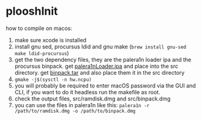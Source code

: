 # plooshInit

how to compile on macos:

1. make sure xcode is installed
2. install gnu sed, procursus ldid and gnu make
    (`brew install gnu-sed make ldid-procursus`)
3. get the two dependency files, they are the palera1n loader
    ipa and the procursus binpack.
    get [palera1nLoader.ipa](https://static.palera.in/artifacts/loader/universal_lite/palera1nLoader.ipa) and place into the src directory.
    get [binpack.tar](https://static.palera.in/binpack.tar) and also place them it in the src directory
4. `gmake -j$(sysctl -n hw.ncpu)`
5. you will probably be required to enter macOS password via the GUI and CLI, if you want to do it headless run the makefile as root.
6. check the output files, src/ramdisk.dmg and src/binpack.dmg
7. you can use the files in palera1n like this: `palera1n -r /path/to/ramdisk.dmg -o /path/to/binpack.dmg`
